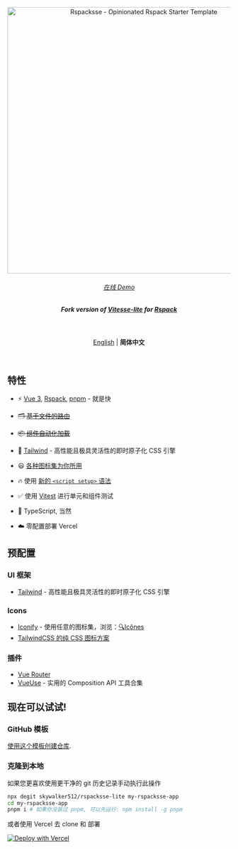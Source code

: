 <p align='center'>
  <img src='https://user-images.githubusercontent.com/12960906/223675223-c362fe6d-a987-48aa-b3c5-864391541f4d.png' alt='Rspacksse - Opinionated Rspack Starter Template' width='600'/>
</p>

<h6 align='center'>
<a href="https://rspacksse-lite.512.pub/">在线 Demo</a>
</h6>

<h5 align='center'>
<b>Fork version of <a href="https://github.com/antfu/vitesse-lite">Vitesse-lite</a> for <a href="https://rspack.dev">Rspack</a></b>
</h5>


<br>

<p align='center'>
<a href="https://github.com/skywalker512/rspacksse-lite/blob/main/README.md">English</a> | <b>简体中文</b>
</p>

<br>

## 特性

- ⚡️ [Vue 3](https://github.com/vuejs/core), [Rspack](https://rspack.dev), [pnpm](https://pnpm.io/) - 就是快

- ~~🗂 [基于文件的路由](./src/pages)~~

- ~~📦 [组件自动化加载](./src/components)~~

- 🎨 [Tailwind](https://tailwindcss.com) - 高性能且极具灵活性的即时原子化 CSS 引擎

- 😃 [各种图标集为你所用](https://github.com/egoist/tailwindcss-icons)

- 🔥 使用 [新的 `<script setup>` 语法](https://github.com/vuejs/rfcs/pull/227)

- ✅ 使用 [Vitest](http://vitest.dev/) 进行单元和组件测试

- 🦾 TypeScript, 当然

- ☁️ 零配置部署 Vercel

## 预配置

### UI 框架

- [Tailwind](https://tailwindcss.com) - 高性能且极具灵活性的即时原子化 CSS 引擎

### Icons

- [Iconify](https://iconify.design) - 使用任意的图标集，浏览：[🔍Icônes](https://icones.netlify.app/)
- [TailwindCSS 的纯 CSS 图标方案](https://github.com/egoist/tailwindcss-icons)

### 插件

- [Vue Router](https://github.com/vuejs/vue-router)
- [VueUse](https://github.com/antfu/vueuse) - 实用的 Composition API 工具合集

## 现在可以试试!

### GitHub 模板

[使用这个模板创建仓库](https://github.com/skywalker512/rspacksse-lite/generate).

### 克隆到本地

如果您更喜欢使用更干净的 git 历史记录手动执行此操作

```bash
npx degit skywalker512/rspacksse-lite my-rspacksse-app
cd my-rspacksse-app
pnpm i # 如果你没装过 pnpm, 可以先运行: npm install -g pnpm
```

或者使用 Vercel 去 clone 和 部署

[![Deploy with Vercel](https://vercel.com/button)](https://vercel.com/new/clone?repository-url=https://github.com/skywalker512/rspacksse-lite)